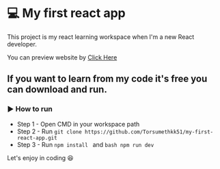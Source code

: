  # 💻 My first react app

This project is my react learning workspace when I'm a new React developer.

You can preview website by [Click Here](https://torsumethkk51.github.io/my-first-react-app/)

## If you want to learn from my code it's free you can download and run.

### ▶️ How to run

+ Step 1 - Open CMD in your workspace path
+ Step 2 - Run ```git clone https://github.com/Torsumethkk51/my-first-react-app.git```
+ Step 3 - Run ```npm install ``` and ```bash npm run dev```

Let's enjoy in coding 😆
